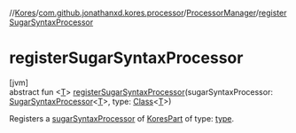 //[Kores](../../../index.md)/[com.github.jonathanxd.kores.processor](../index.md)/[ProcessorManager](index.md)/[registerSugarSyntaxProcessor](register-sugar-syntax-processor.md)

# registerSugarSyntaxProcessor

[jvm]\
abstract fun <[T](register-sugar-syntax-processor.md)> [registerSugarSyntaxProcessor](register-sugar-syntax-processor.md)(sugarSyntaxProcessor: [SugarSyntaxProcessor](../../com.github.jonathanxd.kores.sugar/-sugar-syntax-processor/index.md)<[T](register-sugar-syntax-processor.md)>, type: [Class](https://docs.oracle.com/javase/8/docs/api/java/lang/Class.html)<[T](register-sugar-syntax-processor.md)>)

Registers a [sugarSyntaxProcessor](register-sugar-syntax-processor.md) of [KoresPart](../../com.github.jonathanxd.kores/-kores-part/index.md) of type: [type](register-sugar-syntax-processor.md).
